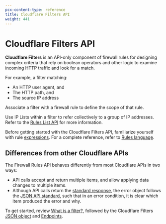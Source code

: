 ```yaml
---
pcx-content-type: reference
title: Cloudflare Filters API
weight: 441
---
```


# Cloudflare Filters API

**Cloudflare Filters** is an API-only component of firewall rules for designing complex criteria that rely on boolean operators and other logic to examine incoming HTTP traffic and look for a match.

For example, a filter matching:

*   An HTTP user agent, and
*   The HTTP path, and
*   The source IP address

Associate a filter with a firewall rule to define the scope of that rule.

Use IP Lists within a filter to refer collectively to a group of IP addresses. Refer to the [Rules List API](/firewall/api/cf-lists/) for more information.

Before getting started with the Cloudflare Filters API, familiarize yourself with rule [expressions](/ruleset-engine/rules-language/expressions/). For a complete reference, refer to [Rules language](/ruleset-engine/rules-language/).

## Differences from other Cloudflare APIs

The Firewall Rules API behaves differently from most Cloudflare APIs in two ways:

*   API calls accept and return multiple items, and allow applying data changes to multiple items.
*   Although API calls return the [standard response](https://api.cloudflare.com/#getting-started-responses), the error object follows the [JSON API standard](http://jsonapi.org/format/#errors), such that in an error condition, it is clear which item produced the error and why.

To get started, review [What is a filter?](/firewall/api/cf-filters/what-is-a-filter/), followed by the Cloudflare Filters [JSON object](/firewall/api/cf-firewall-rules/json-object/) and [Endpoints](/firewall/api/cf-firewall-rules/endpoints/).
